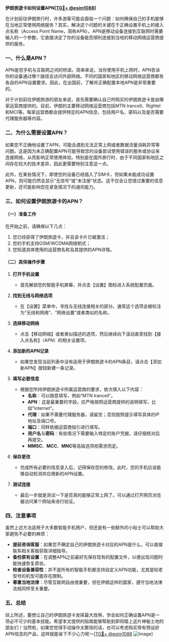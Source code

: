 **伊朗旅遊卡如何设置APN[[TG💪+ @esim1088](https://t.me/s/esim1088)]**

在计划前往伊朗旅行时，许多游客可能会面临一个问题：如何确保自己的手机能够在当地正常使用网络服务？其实，解决这个问题的关键在于正确设置手机上的接入点名称（Access Point Name，简称APN）。APN是移动设备连接到互联网时需要输入的一个参数，它直接决定了你的设备能否顺利连接到当地的移动网络运营商提供的服务。

### 一、什么是APN？

APN是您手机与互联网之间的桥梁。简单来说，当你使用手机上网时，APN告诉你的设备通过哪个路径去访问外部网络。不同的国家和地区的移动网络运营商都有各自的APN设置要求。因此，在出国前，了解并正确配置本地APN是非常重要的。

对于计划前往伊朗旅游的朋友来说，首先需要确认自己所购买的伊朗旅遊卡是由哪家运营商提供的。目前，伊朗的主要移动网络运营商包括MTN Irancell、Rightel和MCI等。每家运营商都会提供特定的APN信息，包括用户名、密码以及是否需要代理服务器等内容。

### 二、为什么需要设置APN？

如果您不正确地设置了APN，可能会遇到无法正常上网或者数据流量消耗异常等问题。这是因为未正确配置APN可能导致您的设备尝试使用错误的服务或协议来连接网络，从而影响正常使用体验。特别是在国外旅行时，由于不同国家和地区之间存在较大的技术差异，因此更需要特别注意这一点。

此外，在某些情况下，即使您的设备已经插入了SIM卡，但如果未能成功设置APN，则可能仍然会显示“无信号”或“未注册”状态。这不仅会让您错过重要的信息更新，还可能影响您在紧急情况下的通讯能力。

### 三、如何设置伊朗旅遊卡的APN？

#### （一）准备工作

在开始之前，请确保以下几点：

1. 您已经获得了伊朗旅遊卡，并且该卡片已被激活；
2. 您的手机支持GSM/WCDMA网络制式；
3. 您知道具体使用的运营商名称及其提供的APN详情。

#### （二）具体操作步骤

1. **打开手机设置**
   - 首先解锁您的智能手机屏幕，并点击【设置】图标进入系统配置页面。
   
2. **找到无线与网络选项**
   - 在【设置】菜单中，寻找与无线连接相关的部分。通常这个选项会被标注为“无线和网络”、“网络设置”或者类似的名称。
   
3. **选择移动网络**
   - 点击【移动网络】或者类似描述的选项，然后继续向下滚动直至找到【接入点名称】（APN）的相关设置项。
   
4. **添加新的APN记录**
   - 如果您发现当前列表中没有适用于伊朗旅遊卡的APN条目，请点击【添加新APN】按钮新建一条记录。
   
5. **填写必要信息**
   - 根据您所持伊朗旅遊卡所属运营商的要求，依次填入以下内容：
     - **名称**：可以随意填写，例如“MTN Irancell”。
     - **APN**：这是最重要的字段，应严格按照运营商提供的说明填写，比如“internet”。
     - **代理**：如果不需要代理服务器，请留空；否则按照提示填写具体的IP地址及端口号。
     - **端口**：同样依据运营商指引进行填写。
     - **用户名**与**密码**：有些情况下需要输入特定的账户凭据，请仔细核对后再提交。
     - **MMSC**、**MCC**、**MNC**等高级选项视需求而定。
     
6. **保存更改**
   - 完成所有必要的信息录入后，记得保存您的修改。此时，您的手机应该能够自动检测并应用新的APN设置。

7. **测试连接**
   - 最后一步就是测试一下是否真的能够正常上网了。可以通过打开网页浏览器访问某个网站来进行验证。

### 四、注意事项

虽然上述方法适用于大多数智能手机用户，但还是有一些额外的小贴士可以帮助大家避免不必要的麻烦：

- **提前咨询客服**：如果您不确定自己的伊朗旅遊卡对应的APN是什么，可以直接联系相关客服获取详细指导。
- **备份原有设置**：在调整APN之前最好先保存现有的配置文件，以便出现问题时能快速恢复原状。
- **检查设备兼容性**：并不是所有的智能手机都支持自定义APN功能，尤其是较老型号的机型可能存在限制。
- **尊重当地法律**：尽管互联网自由很重要，但在伊朗这样的国家，遵守当地法律法规同样至关重要。

### 五、总结

综上所述，要想让自己的伊朗旅遊卡发挥最大效用，学会如何正确设置APN是一项必不可少的基本技能。希望本文提供的指南能够帮助到即将踏上这片神秘土地的朋友们！当然啦，如果您觉得手动操作太繁琐的话，也可以考虑购买带有预设好APN信息的产品，这样就能省下不少心力呢～[[TG💪+ @esim1088](https://t.me/s/esim1088) ![Image](https://i.postimg.cc/4NQfJmqS/Snipaste-2025-05-13-00-14-12.png)]